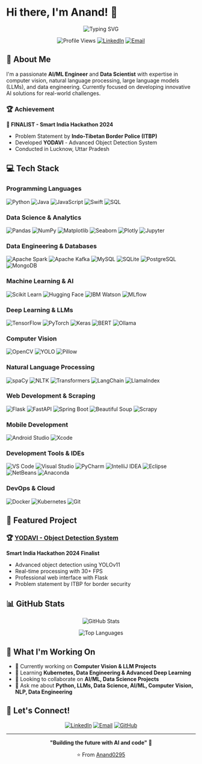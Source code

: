 # Hi there, I'm Anand! 👋

<div align="center">

![Typing SVG](https://readme-typing-svg.herokuapp.com?font=Fira+Code&size=25&duration=3000&pause=1000&color=36BCF7&center=true&vCenter=true&width=500&lines=AI%2FML+Engineer;Data+Science+Enthusiast;Computer+Vision+Developer)

![Profile Views](https://komarev.com/ghpvc/?username=Anand0295&color=blue&style=flat-square)
[![LinkedIn](https://img.shields.io/badge/LinkedIn-Connect-blue?style=flat-square&logo=linkedin)](https://www.linkedin.com/in/anand-ayyanar-483927308/)
[![Email](https://img.shields.io/badge/Email-Contact-red?style=flat-square&logo=gmail)](https://mail.google.com/mail/?view=cm&fs=1&to=anand295100@gmail.com)

</div>

## 🚀 About Me

I'm a passionate **AI/ML Engineer** and **Data Scientist** with expertise in computer vision, natural language processing, large language models (LLMs), and data engineering. Currently focused on developing innovative AI solutions for real-world challenges.

### 🏆 Achievement
**🥇 FINALIST - Smart India Hackathon 2024**
- Problem Statement by **Indo-Tibetan Border Police (ITBP)**
- Developed **YODAVI** - Advanced Object Detection System
- Conducted in Lucknow, Uttar Pradesh

## 💻 Tech Stack

### Programming Languages
![Python](https://img.shields.io/badge/Python-3776AB?style=flat-square&logo=python&logoColor=white)
![Java](https://img.shields.io/badge/Java-ED8B00?style=flat-square&logo=openjdk&logoColor=white)
![JavaScript](https://img.shields.io/badge/JavaScript-F7DF1E?style=flat-square&logo=javascript&logoColor=black)
![Swift](https://img.shields.io/badge/Swift-FA7343?style=flat-square&logo=swift&logoColor=white)
![SQL](https://img.shields.io/badge/SQL-4479A1?style=flat-square&logo=mysql&logoColor=white)

### Data Science & Analytics
![Pandas](https://img.shields.io/badge/Pandas-150458?style=flat-square&logo=pandas&logoColor=white)
![NumPy](https://img.shields.io/badge/NumPy-013243?style=flat-square&logo=numpy&logoColor=white)
![Matplotlib](https://img.shields.io/badge/Matplotlib-11557c?style=flat-square&logo=python&logoColor=white)
![Seaborn](https://img.shields.io/badge/Seaborn-3776AB?style=flat-square&logo=python&logoColor=white)
![Plotly](https://img.shields.io/badge/Plotly-3F4F75?style=flat-square&logo=plotly&logoColor=white)
![Jupyter](https://img.shields.io/badge/Jupyter-F37626?style=flat-square&logo=jupyter&logoColor=white)

### Data Engineering & Databases
![Apache Spark](https://img.shields.io/badge/Apache_Spark-E25A1C?style=flat-square&logo=apache-spark&logoColor=white)
![Apache Kafka](https://img.shields.io/badge/Apache_Kafka-231F20?style=flat-square&logo=apache-kafka&logoColor=white)
![MySQL](https://img.shields.io/badge/MySQL-4479A1?style=flat-square&logo=mysql&logoColor=white)
![SQLite](https://img.shields.io/badge/SQLite-07405E?style=flat-square&logo=sqlite&logoColor=white)
![PostgreSQL](https://img.shields.io/badge/PostgreSQL-336791?style=flat-square&logo=postgresql&logoColor=white)
![MongoDB](https://img.shields.io/badge/MongoDB-47A248?style=flat-square&logo=mongodb&logoColor=white)

### Machine Learning & AI
![Scikit Learn](https://img.shields.io/badge/Scikit_Learn-F7931E?style=flat-square&logo=scikit-learn&logoColor=white)
![Hugging Face](https://img.shields.io/badge/🤗_Hugging_Face-FFD21E?style=flat-square&logo=huggingface&logoColor=black)
![IBM Watson](https://img.shields.io/badge/IBM_Watson-052FAD?style=flat-square&logo=ibm&logoColor=white)
![MLflow](https://img.shields.io/badge/MLflow-0194E2?style=flat-square&logo=mlflow&logoColor=white)

### Deep Learning & LLMs
![TensorFlow](https://img.shields.io/badge/TensorFlow-FF6F00?style=flat-square&logo=tensorflow&logoColor=white)
![PyTorch](https://img.shields.io/badge/PyTorch-EE4C2C?style=flat-square&logo=pytorch&logoColor=white)
![Keras](https://img.shields.io/badge/Keras-D00000?style=flat-square&logo=keras&logoColor=white)
![BERT](https://img.shields.io/badge/BERT-FF6F00?style=flat-square&logo=google&logoColor=white)
![Ollama](https://img.shields.io/badge/Ollama-000000?style=flat-square&logo=ollama&logoColor=white)

### Computer Vision
![OpenCV](https://img.shields.io/badge/OpenCV-27338e?style=flat-square&logo=OpenCV&logoColor=white)
![YOLO](https://img.shields.io/badge/YOLO-00FFFF?style=flat-square&logo=yolo&logoColor=black)
![Pillow](https://img.shields.io/badge/Pillow-3776AB?style=flat-square&logo=python&logoColor=white)

### Natural Language Processing
![spaCy](https://img.shields.io/badge/spaCy-09A3D5?style=flat-square&logo=spacy&logoColor=white)
![NLTK](https://img.shields.io/badge/NLTK-154f3c?style=flat-square&logo=python&logoColor=white)
![Transformers](https://img.shields.io/badge/🤗_Transformers-FFD21E?style=flat-square&logo=huggingface&logoColor=black)
![LangChain](https://img.shields.io/badge/LangChain-1C3C3C?style=flat-square&logo=langchain&logoColor=white)
![LlamaIndex](https://img.shields.io/badge/LlamaIndex-000000?style=flat-square&logo=llama&logoColor=white)

### Web Development & Scraping
![Flask](https://img.shields.io/badge/Flask-000000?style=flat-square&logo=flask&logoColor=white)
![FastAPI](https://img.shields.io/badge/FastAPI-009688?style=flat-square&logo=fastapi&logoColor=white)
![Spring Boot](https://img.shields.io/badge/Spring_Boot-6DB33F?style=flat-square&logo=spring-boot&logoColor=white)
![Beautiful Soup](https://img.shields.io/badge/Beautiful_Soup-3776AB?style=flat-square&logo=python&logoColor=white)
![Scrapy](https://img.shields.io/badge/Scrapy-60A839?style=flat-square&logo=scrapy&logoColor=white)

### Mobile Development
![Android Studio](https://img.shields.io/badge/Android_Studio-3DDC84?style=flat-square&logo=android-studio&logoColor=white)
![Xcode](https://img.shields.io/badge/Xcode-007ACC?style=flat-square&logo=xcode&logoColor=white)

### Development Tools & IDEs
![VS Code](https://img.shields.io/badge/VS_Code-007ACC?style=flat-square&logo=visual-studio-code&logoColor=white)
![Visual Studio](https://img.shields.io/badge/Visual_Studio-5C2D91?style=flat-square&logo=visual-studio&logoColor=white)
![PyCharm](https://img.shields.io/badge/PyCharm-000000?style=flat-square&logo=pycharm&logoColor=white)
![IntelliJ IDEA](https://img.shields.io/badge/IntelliJ_IDEA-000000?style=flat-square&logo=intellij-idea&logoColor=white)
![Eclipse](https://img.shields.io/badge/Eclipse-2C2255?style=flat-square&logo=eclipse&logoColor=white)
![NetBeans](https://img.shields.io/badge/NetBeans-1B6AC6?style=flat-square&logo=apache-netbeans-ide&logoColor=white)
![Anaconda](https://img.shields.io/badge/Anaconda-44A833?style=flat-square&logo=anaconda&logoColor=white)

### DevOps & Cloud
![Docker](https://img.shields.io/badge/Docker-2496ED?style=flat-square&logo=docker&logoColor=white)
![Kubernetes](https://img.shields.io/badge/Kubernetes-326CE5?style=flat-square&logo=kubernetes&logoColor=white)
![Git](https://img.shields.io/badge/Git-F05032?style=flat-square&logo=git&logoColor=white)

## 🎯 Featured Project

### 🏆 [YODAVI - Object Detection System](https://github.com/Anand0295/YODAVI)
**Smart India Hackathon 2024 Finalist**
- Advanced object detection using YOLOv11
- Real-time processing with 30+ FPS
- Professional web interface with Flask
- Problem statement by ITBP for border security

## 📊 GitHub Stats

<div align="center">

![GitHub Stats](https://github-readme-stats.vercel.app/api?username=Anand0295&show_icons=true&theme=radical&hide_border=true)

![Top Languages](https://github-readme-stats.vercel.app/api/top-langs/?username=Anand0295&layout=compact&theme=radical&hide_border=true)

</div>

## 🌟 What I'm Working On

- 🔭 Currently working on **Computer Vision & LLM Projects**
- 🌱 Learning **Kubernetes, Data Engineering & Advanced Deep Learning**
- 👯 Looking to collaborate on **AI/ML, Data Science Projects**
- 💬 Ask me about **Python, LLMs, Data Science, AI/ML, Computer Vision, NLP, Data Engineering**

## 🤝 Let's Connect!

<div align="center">

[![LinkedIn](https://img.shields.io/badge/LinkedIn-0077B5?style=for-the-badge&logo=linkedin&logoColor=white)](https://www.linkedin.com/in/anand-ayyanar-483927308/)
[![Email](https://img.shields.io/badge/Gmail-D14836?style=for-the-badge&logo=gmail&logoColor=white)](https://mail.google.com/mail/?view=cm&fs=1&to=anand295100@gmail.com)
[![GitHub](https://img.shields.io/badge/GitHub-100000?style=for-the-badge&logo=github&logoColor=white)](https://github.com/Anand0295)

</div>

---

<div align="center">

**"Building the future with AI and code"** 🚀

⭐ From [Anand0295](https://github.com/Anand0295)

</div>